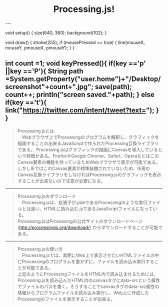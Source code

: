 <html>

<head>
<meta content="text/html; charset=utf-8" http-equiv="Content-Type">
<title>Built with Processing</title>
<script type="text/javascript" src="processing.js">
</script>

</head>

<body>
<div align="center">

<h1>Processing.js!</h1>
<canvas data-src="sketch_suketti.pde" width="200" height="200"></canvas>

</div>
</body>

</html>
---

void setup() {
  size(640, 360);
  background(102);
}

void draw() {
  stroke(255);
  if (mousePressed == true) {
    line(mouseX, mouseY, pmouseX, pmouseY);
  }
}

int count =1;
void keyPressed(){
  if(key =='p' ||key =='P'){
    String path =System.getProperty("user.home")+"/Desktop/screenshot"+count+".jpg";
    save(path);
    count++;
    println("screen saved."+path);
  }
  else if(key =='t'){
    link("https://twitter.com/intent/tweet?text=");
  }
}
---
>Processing.jsとは  
　Webブラウザ上でProcessingのプログラムを解釈し、グラフィックを描画することの出来るJavaScriptで作られたProcessing互換ライブラリである。
 Processing.jsはグラフィックの描画にCanvasを導入しているという特徴がある。FirefoxやGoogle Chrome、Safari、OperaなどはこのCanvas要素の機能を持っているためWebブラウザで表示が可能である。しかしIEではこのCanvas要素が標準装備されていないため、IE用のCanvas互換ライブラリをしなければProcessing.jsのグラフィックを表示することが出来ないので注意が必要になる。  
---
>Processing.jsのダウンロード  
　Processing.jsは、拡張子が.pdeであるProcessingのような実行ファイルとは違い、HTMLに読み込む.jsであるJavaScriptファイルになっている。  
Processing.jsはProcessingの公式サイトのダウンロードページ(http://processingjs.org/download/)  からダウンロードすることが可能である。  
---  
>Processing.jsの使い方  
　Processing.jsでは、実際にWeb上で表示させたいHTMLファイルの中にProcessingのプログラムを書かずに、ファイルを読み込み実行することが可能である。  
上記のようにProcessingファイルをHTML内で読み込ませるためには、Processing.jsを読み込んだHTML内のcanvasタグにdata-srcという属性でファイルのパスを書く。そうすることでcanvasタグのdata-src属性の情報からプログラムファイルを読み込み実行し、Web上に作成したProcessingのファイルを表示することが出来る。








